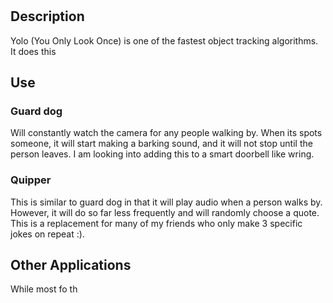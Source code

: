 # 
## Description
Yolo (You Only Look Once) is one of the fastest object tracking algorithms. It does this 

## Use
### Guard dog
Will constantly watch the camera for any people walking by. When its spots someone, it will start making a barking 
sound, and it will not stop until the person leaves. I am looking into adding this to a smart doorbell like wring.

### Quipper
This is similar to guard dog in that it will play audio when a person walks by. However, it will do so far less frequently 
and will randomly choose a quote. This is a replacement for many of my friends who only make 3 specific jokes on repeat :).


## Other Applications
While most fo th